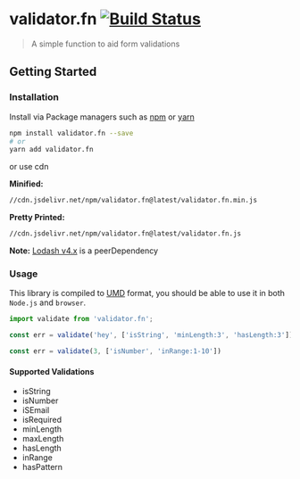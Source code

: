 # validator.fn [![Build Status](https://travis-ci.com/sibiraj-s/validator.fn.svg?branch=master)](https://travis-ci.com/sibiraj-s/validator.fn)

> A simple function to aid form validations 

## Getting Started

### Installation

Install via Package managers such as [npm][npm] or [yarn][yarn]

```bash
npm install validator.fn --save
# or
yarn add validator.fn
```

or use cdn

**Minified:**

```bash
//cdn.jsdelivr.net/npm/validator.fn@latest/validator.fn.min.js
```

**Pretty Printed:**

```bash
//cdn.jsdelivr.net/npm/validator.fn@latest/validator.fn.js
```

**Note:** [Lodash v4.x](https://lodash.com/) is a peerDependency

### Usage

This library is compiled to [UMD][umd] format, you should be able to use it in both `Node.js` and `browser`.

```js
import validate from 'validator.fn';

const err = validate('hey', ['isString', 'minLength:3', 'hasLength:3']) // is valid and returns ''

const err = validate(3, ['isNumber', 'inRange:1-10'])
```

#### Supported Validations

- isString
- isNumber
- iSEmail
- isRequired
- minLength
- maxLength
- hasLength
- inRange
- hasPattern

[npm]: https://www.npmjs.com/
[yarn]: https://yarnpkg.com/lang/en/
[umd]: https://github.com/umdjs/umd
